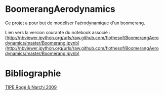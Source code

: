 BoomerangAerodynamics
=====================

Ce projet a pour but de modéliser l'aérodynamique d'un boomerang.

Lien vers la version courante du notebook associé : [http://nbviewer.ipython.org/urls/raw.github.com/flothesof/BoomerangAerodynamics/master/Boomerang.ipynb](http://nbviewer.ipython.org/urls/raw.github.com/flothesof/BoomerangAerodynamics/master/Boomerang.ipynb)

# Bibliographie

[TIPE Rogé & Narchi 2009](http://franceboomerang.fr/IMG/pdf/Boomerang.pdf) 
